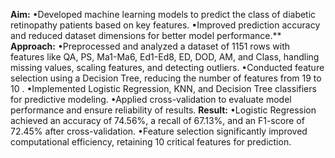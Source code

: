 **Aim:**
•Developed machine learning models to predict the class of diabetic retinopathy patients based on key features.
•Improved prediction accuracy and reduced dataset dimensions for better model performance.**
**Approach:**
•Preprocessed and analyzed a dataset of 1151 rows with features like QA, PS, Ma1-Ma6, Ed1-Ed8, ED, DOD, AM, and Class, handling missing values, scaling features, and detecting outliers.
•Conducted feature selection using a Decision Tree, reducing the number of features from 19 to 10 .
•Implemented Logistic Regression, KNN, and Decision Tree classifiers for predictive modeling.
•Applied cross-validation to evaluate model performance and ensure reliability of results.
**Result:**
•Logistic Regression achieved an accuracy of 74.56%, a recall of 67.13%, and an F1-score of 72.45% after cross-validation.
•Feature selection significantly improved computational efficiency, retaining 10 critical features for prediction.
